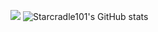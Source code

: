 <a href="버튼을 눌렀을 때 이동할 링크" target="_blank"><img src="https://img.shields.io/badge/뱃지레이블-배경색?style=뱃지모양&logo=로고&logoColor=로고색상"/></a>
![Starcradle101's GitHub stats](https://github-readme-stats.vercel.app/api?username=starcradle101&show_icons=true&theme=radical)
